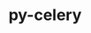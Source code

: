---
title: "py-celery"
layout: cache
categories: [package, develop-2025-07-13]
meta: {"compilers": ["none"], "num_specs": 1, "num_specs_by_stack": {"radiuss": 1, "root": 1}, "oss": ["ubuntu18.04"], "platforms": ["linux"], "stacks": ["radiuss", "root"], "targets": ["x86_64_v3"], "versions": ["5.3.6"]}
spec_details: [{"compiler": "none", "hash": "x3aqu35tmiqxbpsbiuhxibywnfojr4mv", "os": "ubuntu18.04", "platform": "linux", "size": "-", "stacks": ["radiuss", "root"], "target": "x86_64_v3", "variants": ["build_system=python_pip", "+redis", "+sqlalchemy"], "versions": ["5.3.6"]}]
---